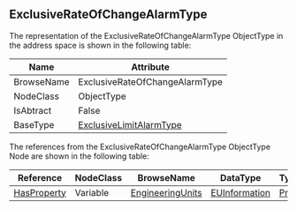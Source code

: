 <!-- objecttype -->
## ExclusiveRateOfChangeAlarmType

The representation of the ExclusiveRateOfChangeAlarmType ObjectType in the address space is shown in the following table:  

|Name|Attribute|
|---|---|
|BrowseName|ExclusiveRateOfChangeAlarmType|
|NodeClass|ObjectType|
|IsAbtract|False|
|BaseType|[ExclusiveLimitAlarmType](../../../Part9/ObjectTypes/ExclusiveLimitAlarmType/readme.md)|

The references from the ExclusiveRateOfChangeAlarmType ObjectType Node are shown in the following table:  

|Reference|NodeClass|BrowseName|DataType|TypeDefinition|ModellingRule|
|---|---|---|---|---|---|
|[HasProperty](../../../Part3/ReferenceTypes/HasProperty/readme.md)|Variable|[EngineeringUnits](#EngineeringUnits)|[EUInformation](../../../Part8/DataTypes/EUInformation/readme.md)|[PropertyType](../../Part5/VariableTypes/PropertyType/readme.md)|[Optional](../../Objects/Optional/readme.md)|


